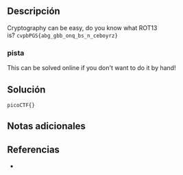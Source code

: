 
## Descripción 

Cryptography can be easy, do you know what ROT13 is? `cvpbPGS{abg_gbb_onq_bs_n_ceboyrz}`
### pista

This can be solved online if you don't want to do it by hand!
## Solución






```
picoCTF{}
```

## Notas adicionales


## Referencias

- 
